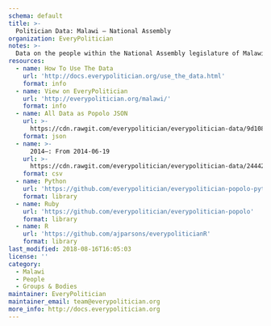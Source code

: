 ```yaml
---
schema: default
title: >-
  Politician Data: Malawi — National Assembly
organization: EveryPolitician
notes: >-
  Data on the people within the National Assembly legislature of Malawi.
resources:
  - name: How To Use The Data
    url: 'http://docs.everypolitician.org/use_the_data.html'
    format: info
  - name: View on EveryPolitician
    url: 'http://everypolitician.org/malawi/'
    format: info
  - name: All Data as Popolo JSON
    url: >-
      https://cdn.rawgit.com/everypolitician/everypolitician-data/9d108e1074e47de6e866692ba0513d4f33b0f617/data/Malawi/Assembly/ep-popolo-v1.0.json
    format: json
  - name: >-
      2014–: From 2014-06-19
    url: >-
      https://cdn.rawgit.com/everypolitician/everypolitician-data/244427fadea7387f20b36841e8c2052568d9062c/data/Malawi/Assembly/term-2014.csv
    format: csv
  - name: Python
    url: 'https://github.com/everypolitician/everypolitician-popolo-python'
    format: library
  - name: Ruby
    url: 'https://github.com/everypolitician/everypolitician-popolo'
    format: library
  - name: R
    url: 'https://github.com/ajparsons/everypoliticianR'
    format: library
last_modified: 2018-08-16T16:05:03
license: ''
category:
  - Malawi
  - People
  - Groups & Bodies
maintainer: EveryPolitician
maintainer_email: team@everypolitician.org
more_info: http://docs.everypolitician.org
---
```


